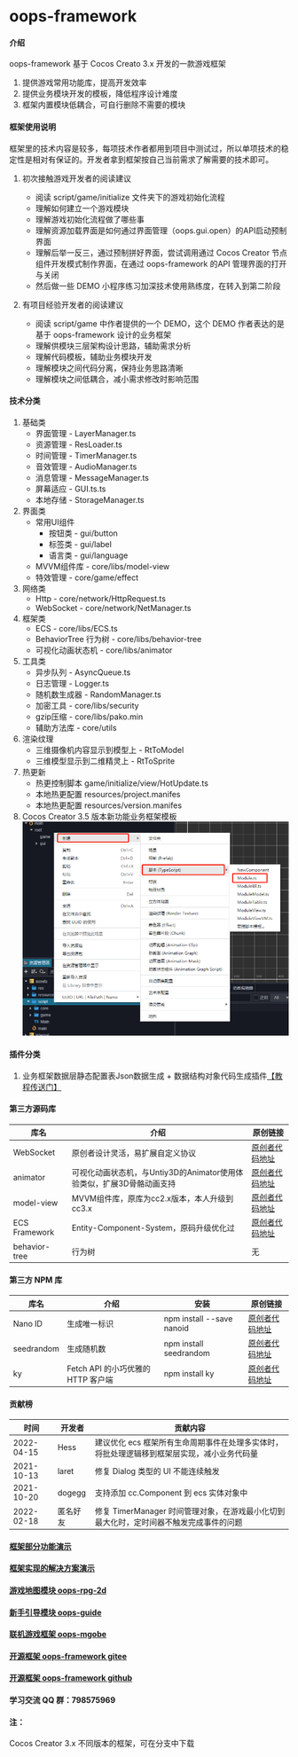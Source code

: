 <!--
 * @Author: dgflash
 * @Date: 2022-04-18 11:45:05
 * @LastEditors: dgflash
 * @LastEditTime: 2022-04-26 12:07:23
-->
# oops-framework

#### 介绍
oops-framework 基于 Cocos Creato 3.x 开发的一款游戏框架
1. 提供游戏常用功能库，提高开发效率
2. 提供业务模块开发的模板，降低程序设计难度
3. 框架内置模块低耦合，可自行删除不需要的模块

#### 框架使用说明
框架里的技术内容是较多，每项技术作者都用到项目中测试过，所以单项技术的稳定性是相对有保证的。开发者拿到框架按自己当前需求了解需要的技术即可。

1. 初次接触游戏开发者的阅读建议
    - 阅读 script/game/initialize 文件夹下的游戏初始化流程
    - 理解如何建立一个游戏模块
    - 理解游戏初始化流程做了哪些事
    - 理解资源加载界面是如何通过界面管理（oops.gui.open）的API启动预制界面
    - 理解后举一反三，通过预制拼好界面，尝试调用通过 Cocos Creator 节点组件开发模式制作界面，在通过 oops-framework 的API 管理界面的打开与关闭
    - 然后做一些 DEMO 小程序练习加深技术使用熟练度，在转入到第二阶段

2. 有项目经验开发者的阅读建议
    - 阅读 script/game 中作者提供的一个 DEMO，这个 DEMO 作者表达的是基于 oops-framework 设计的业务框架
    - 理解供模块三层架构设计思路，辅助需求分析
    - 理解代码模板，辅助业务模块开发
    - 理解模块之间代码分离，保持业务思路清晰
    - 理解模块之间低耦合，减小需求修改时影响范围

#### 技术分类
1. 基础类
    - 界面管理 - LayerManager.ts
    - 资源管理 - ResLoader.ts
    - 时间管理 - TimerManager.ts
    - 音效管理 - AudioManager.ts
    - 消息管理 - MessageManager.ts
    - 屏幕适应 - GUI.ts.ts
    - 本地存储 - StorageManager.ts
2. 界面类 
    - 常用UI组件
        - 按钮类 - gui/button
        - 标签类 - gui/label
        - 语言类 - gui/language
    - MVVM组件库 - core/libs/model-view
    - 特效管理 - core/game/effect
3. 网络类
    - Http - core/network/HttpRequest.ts
    - WebSocket - core/network/NetManager.ts
4. 框架类
    - ECS - core/libs/ECS.ts
    - BehaviorTree 行为树 - core/libs/behavior-tree
    - 可视化动画状态机 - core/libs/animator
5. 工具类
    - 异步队列 - AsyncQueue.ts
    - 日志管理 - Logger.ts
    - 随机数生成器 - RandomManager.ts
    - 加密工具 - core/libs/security
    - gzip压缩 - core/libs/pako.min
    - 辅助方法库 - core/utils
6. 渲染纹理 
    - 三维摄像机内容显示到模型上 - RtToModel
    - 三维模型显示到二维精灵上 - RtToSprite
7. 热更新
    - 热更控制脚本 game/initialize/view/HotUpdate.ts
    - 本地热更配置 resources/project.manifes
    - 本地热更配置 resources/version.manifes
8. Cocos Creator 3.5 版本新功能业务框架模板
    ![](./doc/imgs/module.png)

#### 插件分类
1. 业务框架数据层静态配置表Json数据生成 + 数据结构对象代码生成插件[【教程传送门】](https://blog.csdn.net/weixin_39324642/article/details/124484273?spm=1001.2014.3001.5502)

#### 第三方源码库
| 库名          | 介绍                                                                  | 原创链接                                                               |
| ------------- | --------------------------------------------------------------------- | ---------------------------------------------------------------------- |
| WebSocket     | 原创者设计灵活，易扩展自定义协议                                      | [原创者代码地址](https://github.com/wyb10a10/cocos_creator_framework)  |
| animator      | 可视化动画状态机，与Untiy3D的Animator使用体验类似，扩展3D骨骼动画支持 | [原创者代码地址](https://github.com/LeeYip/cocos-animator)             |
| model-view    | MVVM组件库，原库为cc2.x版本，本人升级到cc3.x                          | [原创者代码地址](https://github.com/wsssheep/cocos_creator_mvvm_tools) |
| ECS Framework | Entity-Component-System，原码升级优化过                               | [原创者代码地址](https://github.com/shangdibaozi/ECS)                  |
| behavior-tree | 行为树                                                                | 无                                                                     |

#### 第三方 NPM 库
| 库名       | 介绍                               | 安装                      | 原创链接                                                   |
| ---------- | ---------------------------------- | ------------------------- | ---------------------------------------------------------- |
| Nano ID    | 生成唯一标识                       | npm install --save nanoid | [原创者代码地址](https://github.com/ai/nanoid)             |
| seedrandom | 生成随机数                         | npm install seedrandom    | [原创者代码地址](https://www.npmjs.com/package/seedrandom) |
| ky         | Fetch API 的小巧优雅的 HTTP 客户端 | npm install ky            | [原创者代码地址](https://github.com/sindresorhus/ky)       |

#### 贡献榜
| 时间       | 开发者   | 贡献内容                                                                                    |
| ---------- | -------- | ------------------------------------------------------------------------------------------- |
| 2022-04-15 | Hess     | 建议优化 ecs 框架所有生命周期事件在处理多实体时，将批处理逻辑移到框架层实现，减小业务代码量 |
| 2021-10-13 | laret    | 修复 Dialog 类型的 UI 不能连续触发                                                          |
| 2021-10-20 | dogegg   | 支持添加 cc.Component 到 ecs 实体对象中                                                     |
| 2022-02-18 | 匿名好友 | 修复 TimerManager 时间管理对象，在游戏最小化切到最大化时，定时间器不触发完成事件的问题      |

#### [框架部分功能演示](https://oops-1255342636.cos-website.ap-shanghai.myqcloud.com/oops-framework/)
#### [框架实现的解决方案演示](https://oops-1255342636.cos-website.ap-shanghai.myqcloud.com/oops-solution/)
#### [游戏地图模块 oops-rpg-2d](https://store.cocos.com/app/detail/3675)
#### [新手引导模块 oops-guide](https://store.cocos.com/app/detail/3653)
#### [联机游戏框架 oops-mgobe](https://store.cocos.com/app/detail/3574)
#### [开源框架 oops-framework gitee](https://gitee.com/dgflash/oops-framework)
#### [开源框架 oops-framework github](https://github.com/dgflash/oops-framework)

#### 学习交流 QQ 群：798575969

#### 注：
Cocos Creator 3.x 不同版本的框架，可在分支中下载